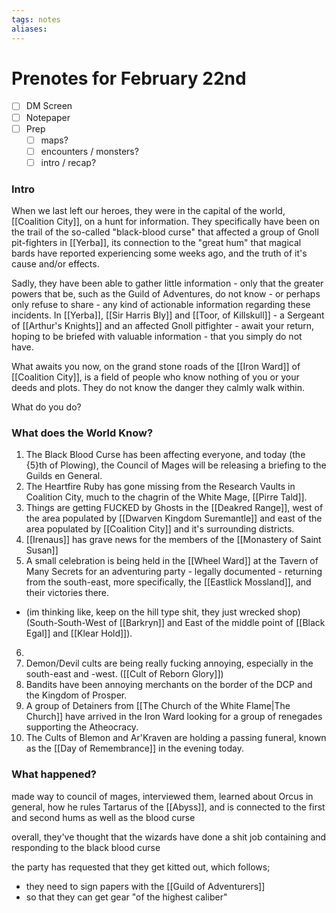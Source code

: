 ```yaml
---
tags: notes
aliases:
---
```


# Prenotes for February 22nd
- [ ] DM Screen
- [ ] Notepaper
- [ ] Prep
	- [ ] maps?
	- [ ] encounters / monsters?
	- [ ] intro / recap?

### Intro

When we last left our heroes, they were in the capital of the world, [[Coalition City]], on a hunt for information. They specifically have been on the trail of the so-called "black-blood curse" that affected a group of Gnoll pit-fighters in [[Yerba]], its connection to the "great hum" that magical bards have reported experiencing some weeks ago, and the truth of it's cause and/or effects.

Sadly, they have been able to gather little information - only that the greater powers that be, such as the Guild of Adventures, do not know - or perhaps only refuse to share - any kind of actionable information regarding these incidents. In [[Yerba]], [[Sir Harris Bly]] and [[Toor, of Killskull]] - a Sergeant of [[Arthur's Knights]] and an affected Gnoll pitfighter - await your return, hoping to be briefed with valuable information - that you simply do not have.

What awaits you now, on the grand stone roads of the [[Iron Ward]] of [[Coalition City]], is a field of people who know nothing of you or your deeds and plots. They do not know the danger they calmly walk within. 

What do you do?

### What does the World Know?

1. The Black Blood Curse has been affecting everyone, and today (the {5}th of Plowing), the Council of Mages will be releasing a briefing to the Guilds en General.
2. The Heartfire Ruby has gone missing from the Research Vaults in Coalition City, much to the chagrin of the White Mage, [[Pirre Tald]].
3. Things are getting FUCKED by Ghosts in the [[Deakred Range]], west of the area populated by [[Dwarven Kingdom Suremantle]] and east of the area populated by [[Coalition City]] and it's surrounding districts.
4. [[Irenaus]] has grave news for the members of the [[Monastery of Saint Susan]]
5. A small celebration is being held in the [[Wheel Ward]] at the Tavern of Many Secrets for an adventuring party - legally documented - returning from the south-east, more specifically, the [[Eastlick Mossland]], and their victories there. 
- (im thinking like, keep on the hill type shit, they just wrecked shop) (South-South-West of [[Barkryn]] and East of the middle point of [[Black Egal]] and [[Klear Hold]]).
6. 
7. Demon/Devil cults are being really fucking annoying, especially in the south-east and -west. ([[Cult of Reborn Glory]])
8. Bandits have been annoying merchants on the border of the DCP and the Kingdom of Prosper.
9. A group of Detainers from [[The Church of the White Flame|The Church]] have arrived in the Iron Ward looking for a group of renegades supporting the Atheocracy.
10. The Cults of Blemon and Ar'Kraven are holding a passing funeral, known as the [[Day of Remembrance]] in the evening today.

### What happened?

made way to council of mages, interviewed them, learned about Orcus in general, how he rules Tartarus of the [[Abyss]], and is connected to the first and second hums as well as the blood curse

overall, they've thought that the wizards have done a shit job containing and responding to the black blood curse

the party has requested that they get kitted out, which follows;
- they need to sign papers with the [[Guild of Adventurers]]
- so that they can get gear "of the highest caliber"